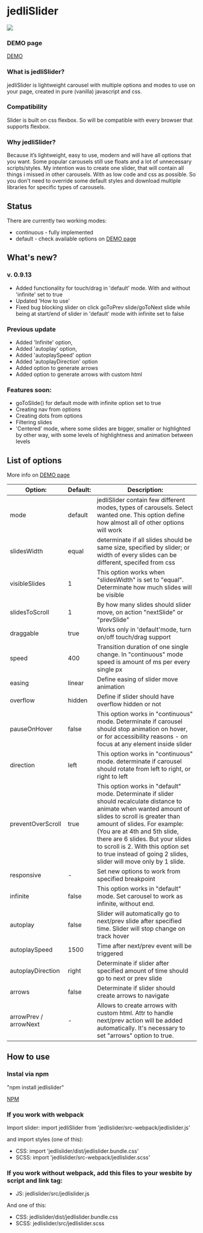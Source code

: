 # jedliSlider

![](https://img.shields.io/badge/version-0.9.13-blue.svg)

### DEMO page
[DEMO](http://jedlikk.github.io/jedliSlider/)

### What is jedliSlider?

jedliSlider is lightweight carousel with multiple options and modes to use on your page, created in pure (vanilla) javascript and css.

### Compatibility

Slider is built on css flexbox. So will be compatible with every browser that supports flexbox.

### Why jedliSlider?

Because it’s lightweight, easy to use, modern and will have all options that you want. Some popular carousels still use floats and a lot of unnecessary scripts/styles. My intention was to create one slider, that will contain all things i missed in other carousels. With as low code and css as possible. So you don't need to override some default styles and download multiple libraries for specific types of carousels.

## Status
There are currently two working modes:

- continuous - fully implemented
- default - check available options on [DEMO page](http://jedlikk.github.io/jedliSlider/#options)

## What's new?
### v. 0.9.13
- Added functionality for touch/drag in 'default' mode. With and without 'infinite' set to true
- Updated 'How to use'
- Fixed bug blocking slider on click goToPrev slide/goToNext slide while being at start/end of slider in 'default' mode with infinite set to false

### Previous update
- Added 'Infinite' option,
- Added 'autoplay' option,
- Added 'autoplaySpeed' option
- Added 'autoplayDirection' option
- Added option to generate arrows
- Added option to generate arrows with custom html


### Features soon:

- goToSlide() for default mode with infinite option set to true
- Creating nav from options
- Creating dots from options
- Filtering slides
- 'Centered' mode, where some slides are bigger, smaller or highlighted by other way, with some levels of highlightness and animation between levels

## List of options

More info on [DEMO page](http://jedlikk.github.io/jedliSlider/#options)


| Option:           | Default: | Description:                                                                                                                                                                                                                                                                                                                                                               |
|-------------------|----------|----------------------------------------------------------------------------------------------------------------------------------------------------------------------------------------------------------------------------------------------------------------------------------------------------------------------------------------------------------------------------|
| mode              | default  | jedliSlider contain few different modes, types of carousels\. Select wanted one\. This option define how almost all of other options will work                                                                                                                                                                                                                             |
| slidesWidth       | equal    | determinate if all slides should be same size, specified by slider; or width of every slides can be different, specifed from css                                                                                                                                                                                                                                           |
| visibleSlides     | 1        | This option works when "slidesWidth" is set to "equal"\. Determinate how much slides will be visible                                                                                                                                                                                                                                                                       |
| slidesToScroll    | 1        | By how many slides should slider move, on action "nextSlide" or "prevSlide"                                                                                                                                                                                                                                                                                                |
| draggable          | true   | Works only in 'default'mode, turn on/off touch/drag support                                                                                                                                                                                                                                                                                                                     |
| speed             | 400      | Transition duration of one single change\. In "continuous" mode speed is amount of ms per every single px                                                                                                                                                                                                                                                                  |
| easing            | linear   | Define easing of slider move animation                                                                                                                                                                                                                                                                                                                                     |
| overflow          | hidden   | Define if slider should have overflow hidden or not                                                                                                                                                                                                                                                                                                                        |
| pauseOnHover      | false    | This option works in "continuous" mode\. Determinate if carousel should stop animation on hover, or for accessibility reasons \- on focus at any element inside slider                                                                                                                                                                                                     |
| direction         | left     | This option works in "continuous" mode\. determinate if carousel should rotate from left to right, or right to left                                                                                                                                                                                                                                                        |
| preventOverScroll | true     | This option works in "default" mode\. Determinate if slider should recalculate distance to animate when wanted amount of slides to scroll is greater than amount of slides\. For example: \(You are at 4th and 5th slide, there are 6 slides\. But your slides to scroll is 2\. With this option set to true instead of going 2 slides, slider will move only by 1 slide\. |
| responsive        | \-       | Set new options to work from specified breakpoint                                                                                                                                                                                                                                                                                                                          |
| infinite              | false | This option works in "default" mode\. Set carousel to work as infinite, without end\.                                                                    |
| autoplay              | false | Slider will automatically go to next/prev slide after specified time\. Slider will stop change on track hover                                            |
| autoplaySpeed         | 1500  | Time after next/prev event will be triggered                                                                                                             |
| autoplayDirection     | right | Determinate if slider after specified amount of time should go to next or prev slide                                                                     |
| arrows                | false | Determinate if slider should create arrows to navigate                                                                                                   |
| arrowPrev / arrowNext | \-    | Allows to create arrows with custom html\. Attr to handle next/prev action will be added automatically\. It's necessary to set "arrows" option to true\. |



## How to use

### Instal via npm

"npm install jedlislider"

[NPM](https://www.npmjs.com/package/jedlislider)


### If you work with webpack
Import slider:
import jedliSlider from 'jedlislider/src-webpack/jedlislider.js'

and import styles (one of this):
- CSS: import 'jedlislider/dist/jedlislider.bundle.css'
- SCSS: import 'jedlislider/src-webpack/jedlislider.scss'

### If you work without webpack, add this files to your wesbite by script and link tag:

- JS: jedlislider/src/jedlislider.js

And one of this:
- CSS: jedlislider/dist/jedlislider.bundle.css
- SCSS: jedlislider/src/jedlislider.scss


